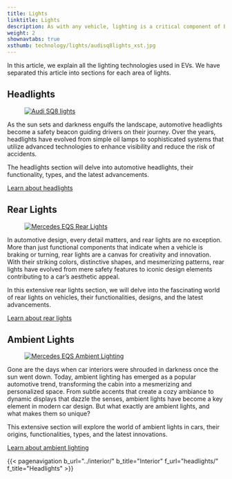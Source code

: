 ```yaml
---
title: Lights
linktitle: Lights
description: As with any vehicle, lighting is a critical component of EVs, and many manufacturers have equipped their EVs with advanced lighting technology.
weight: 2
shownavtabs: true
xsthumb: technology/lights/audisq8lights_xst.jpg
---
```

<!-- markdownlint-disable MD033 -->

In this article, we explain all the lighting technologies used in EVs. We have separated this article into sections for each area of lights.

## Headlights

<figure>
    <a href="headlights">
    <img src="https://media.evkx.net/multimedia/technology/lights/audisq8lights_st.jpg" alt="Audi SQ8 lights" title="Audi SQ8 lights" class="img-fluid">
    </a>
</figure>

As the sun sets and darkness engulfs the landscape, automotive headlights become a safety beacon guiding drivers on their journey. Over the years, headlights have evolved from simple oil lamps to sophisticated systems that utilize advanced technologies to enhance visibility and reduce the risk of accidents.

The headlights section will delve into automotive headlights, their functionality, types, and the latest advancements.

[Learn about headlights](headlights)

## Rear Lights

<figure>
    <a href="rearlights">
    <img src="https://media.evkx.net/multimedia/technology/lights/rearlights/eqsrearlights_st.jpg" alt="Mercedes EQS Rear Lights" title="Mercedes EQS Rear Lights" class="img-fluid">
    </a>
</figure>

In automotive design, every detail matters, and rear lights are no exception. More than just functional components that indicate when a vehicle is braking or turning, rear lights are a canvas for creativity and innovation. With their striking colors, distinctive shapes, and mesmerizing patterns, rear lights have evolved from mere safety features to iconic design elements contributing to a car’s aesthetic appeal.

In this extensive rear lights section, we will delve into the fascinating world of rear lights on vehicles, their functionalities, designs, and the latest advancements.

[Learn about rear lights](rearlights)

## Ambient Lights

<figure>
    <a href="ambientlighting">
    <img src="https://media.evkx.net/multimedia/technology/lights/ambientlighting/mercedeseqsambientlighting_1_st.jpg" alt="Mercedes EQS Ambient Lighting" title="Mercedes EQS Ambient Lighting" class="img-fluid">
    </a>
</figure>

Gone are the days when car interiors were shrouded in darkness once the sun went down. Today, ambient lighting has emerged as a popular automotive trend, transforming the cabin into a mesmerizing and personalized space. From subtle accents that create a cozy ambiance to dynamic displays that dazzle the senses, ambient lights have become a key element in modern car design. But what exactly are ambient lights, and what makes them so unique?

This extensive section will explore the world of ambient lights in cars, their origins, functionalities, types, and the latest innovations.

[Learn about ambient lighting](ambientlighting)

{{< pagenavigation b_url="../interior/" b_title="Interior" f_url="headlights/" f_title="Headlights" >}}